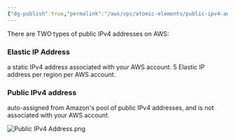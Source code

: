 ```yaml
---
{"dg-publish":true,"permalink":"/aws/vpc/atomic-elements/public-ipv4-address/"}
---
```


There are TWO types of public IPv4 addresses on AWS:
### Elastic IP Address
a static IPv4 address associated with your AWS account.
5 Elastic IP address per region per AWS account.


### Public IPv4 address
auto-assigned from Amazon's pool of public IPv4 addresses, and is not associated with your AWS account. 


![Public IPv4 Address.png](/img/user/aws/vpc/png/atomic-elements/Public%20IPv4%20Address.png)